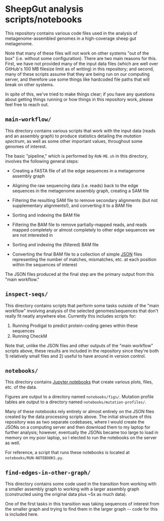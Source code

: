 # SheepGut analysis scripts/notebooks

This repository contains various code files used in the analysis of metagenome-assembled genomes in a high-coverage sheep gut metagenome.

Note that many of these files will not work on other systems "out of the box"
(i.e. without some configuration). There are two main reasons for this.
First, we have not provided many of the input data files (which are well over
GitHub's 100 MB filesize limit as of writing) in this repository; and second,
many of these scripts assume that they are being run on our computing server,
and therefore use some things like hardcoded file paths that will break on
other systems.

In spite of this, we've tried to make things clear; if you have any questions
about getting things running or how things in this repository work, please feel
free to reach out.

## `main-workflow/`

This directory contains various scripts that work with the input data
(reads and an assembly graph) to produce statistics detailing the _mutation
spectrum_, as well as some other important values, throughout some genomes of
interest.

The basic "pipeline," which is performed by `RUN-ME.sh` in this directory,
involves the following general steps:

- Creating a FASTA file of all the edge sequences in a metagenome assembly graph

- Aligning the raw sequencing data (i.e. reads) back to the edge sequences in
  the metagenome assembly graph, creating a SAM file

- Filtering the resulting SAM file to remove secondary alignments (but not supplementary alignments!), and converting it to a BAM file

- Sorting and indexing the BAM file

- Filtering the BAM file to remove partially-mapped reads, and reads mapped completely or almost completely to other edge sequences we are not interested in

- Sorting and indexing the (filtered) BAM file

- Converting the final BAM file to a collection of simple
  [JSON](https://en.wikipedia.org/wiki/JSON) files representing the number
  of matches, mismatches, etc. at each position within the sequences of
  interest

The JSON files produced at the final step are the primary output from this
"main workflow."

## `inspect-seqs/`

This directory contains scripts that perform some tasks outside of the
"main workflow" involving analysis of the selected genomes/sequences
that don't really fit neatly anywhere else. Currently this includes scripts
for:

1. Running Prodigal to predict protein-coding genes within these sequences
2. Running CheckM

Note that, unlike the JSON files and other outputs of the "main workflow"
scripts above, these results are included in the repository since they're
both 1) relatively small files and 2) useful to have around in version control.

## `notebooks/`

This directory contains [Jupyter notebooks](https://en.wikipedia.org/wiki/Project_Jupyter#Jupyter_Notebook) that create various plots, files, etc. of the data.

Figures are output to a directory named `notebooks/figs/`.
Mutation profile tables are output to a directory named
`notebooks/mutation-profiles/`.

Many of these notebooks rely entirely or almost entirely on the JSON files
created by the data processing scripts above. The initial structure of this
repository was as two separate codebases, where I would create the JSONs on a
computing server and then download them to my laptop for further analysis;
however, eventually the JSONs became too large to load in memory on my poor
laptop, so I elected to run the notebooks on the server as well.

For reference, a script that runs these notebooks is located at `notebooks/RUN-NOTEBOOKS.py`.

## `find-edges-in-other-graph/`

This directory contains some code used in the transition from working with
a smaller assembly graph to working with a larger assembly graph (constructed
using the original data plus ~5x as much data).

One of the first tasks in this transition was taking sequences of interest
from the smaller graph and trying to find them in the larger graph -- code
for this is included here.
